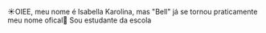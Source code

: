  ☀️OIEE, meu nome é Isabella Karolina, mas "Bell" já se tornou praticamente meu nome ofical💛 Sou estudante da escola

